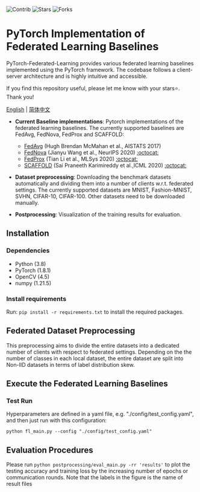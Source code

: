 <img src="https://img.shields.io/badge/Contributions-Welcome-278ea5" alt="Contrib"/> ![Stars](https://img.shields.io/github/stars/rruisong/pytorch_federated_learning?color=yellow&label=Stars) ![Forks](https://img.shields.io/github/forks/rruisong/pytorch_federated_learning?color=green&label=Forks)

# PyTorch Implementation of Federated Learning Baselines

PyTorch-Federated-Learning provides various federated learning baselines implemented using the PyTorch framework. The codebase follows a client-server architecture and is highly intuitive and accessible.

If you find this repository useful, please let me know with your stars:star:. Thank you!

[English](README.md) | [简体中文](README.zh-CN.md)

* **Current Baseline implementations**: Pytorch implementations of the federated learning baselines. The currently supported baselines are FedAvg, FedNova, FedProx and SCAFFOLD:
  + [FedAvg](https://arxiv.org/abs/1602.05629) (Hugh Brendan McMahan et al., AISTATS 2017)
  + [FedNova](https://arxiv.org/abs/2007.07481) (Jianyu Wang et al., NeurIPS 2020) [:octocat:](https://github.com/JYWa/FedNova) 
  + [FedProx](https://arxiv.org/abs/1812.06127) (Tian Li et al., MLSys 2020) [:octocat:](https://github.com/litian96/FedProx) 
  + [SCAFFOLD](https://arxiv.org/abs/1910.06378) (Sai Praneeth Karimireddy et al.,ICML 2020) [:octocat:](https://github.com/ki-ljl/Scaffold-Federated-Learning) 

* **Dataset preprocessing**: Downloading the benchmark datasets automatically and dividing them into a number of clients w.r.t. federated settings. The currently supported datasets are MNIST, Fashion-MNIST, SVHN, CIFAR-10, CIFAR-100. Other datasets need to be downloaded manually.
* **Postprocessing**: Visualization of the training results for evaluation.


## Installation

### Dependencies

 - Python (3.8)
 - PyTorch (1.8.1)
 - OpenCV (4.5)
 - numpy (1.21.5)


### Install requirements

Run: `pip install -r requirements.txt` to install the required packages.

## Federated Dataset Preprocessing

This preprocessing aims to divide the entire datasets into a dedicated number of clients with respect to federated settings.
Depending on the the number of classes in each local dataset, the entire dataset are split into Non-IID datasets in terms of label distribution skew.


## Execute the Federated Learning Baselines

### Test Run
Hyperparameters are defined in a yaml file, e.g. "./config/test_config.yaml", and then just run with this configuration:

```
python fl_main.py --config "./config/test_config.yaml"
```


## Evaluation Procedures

Please run `python postprocessing/eval_main.py -rr 'results'` to plot the testing accuracy and training loss by the increasing number of epochs or communication rounds. 
Note that the labels in the figure is the name of result files

